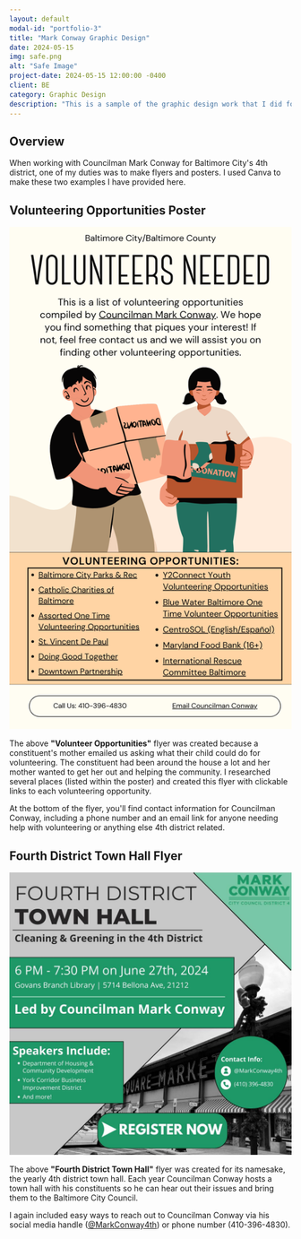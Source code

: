 ```yaml
---
layout: default
modal-id: "portfolio-3"
title: "Mark Conway Graphic Design"
date: 2024-05-15
img: safe.png
alt: "Safe Image"
project-date: 2024-05-15 12:00:00 -0400
client: BE
category: Graphic Design
description: "This is a sample of the graphic design work that I did for Baltimore City Councilman Mark Conway."
---
```


## Overview

When working with Councilman Mark Conway for Baltimore City's 4th district, one of my duties was to make flyers and posters. I used Canva to make these two examples I have provided here.

## Volunteering Opportunities Poster

<p align="center">
  <img src="img/volunteer-opportunities.png" alt="Volunteer Opportunities" width="600px">
</p>

The above **"Volunteer Opportunities"** flyer was created because a constituent's mother emailed us asking what their child could do for volunteering. The constituent had been around the house a lot and her mother wanted to get her out and helping the community. I researched several places (listed within the poster) and created this flyer with clickable links to each volunteering opportunity.

At the bottom of the flyer, you'll find contact information for Councilman Conway, including a phone number and an email link for anyone needing help with volunteering or anything else 4th district related.

## Fourth District Town Hall Flyer

<p align="center">
  <img src="img/conway-town-hall.jpg" alt="Town Hall Flyer" width="600px">
</p>

The above **"Fourth District Town Hall"** flyer was created for its namesake, the yearly 4th district town hall. Each year Councilman Conway hosts a town hall with his constituents so he can hear out their issues and bring them to the Baltimore City Council.

I again included easy ways to reach out to Councilman Conway via his social media handle ([@MarkConway4th](https://x.com/markconway4th)) or phone number (410-396-4830).
